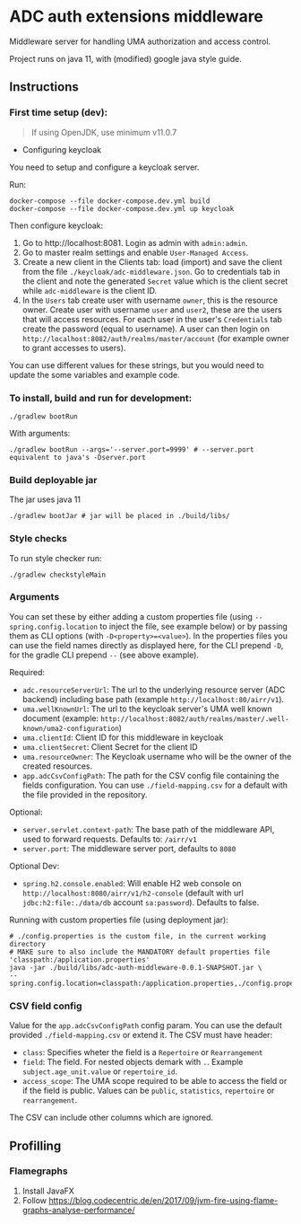 # ADC auth extensions middleware

Middleware server for handling UMA authorization and access control.

Project runs on java 11, with (modified) google java style guide.

## Instructions

### First time setup (dev):

> If using OpenJDK, use minimum v11.0.7

- Configuring keycloak

You need to setup and configure a keycloak server.

Run:
```shell script
docker-compose --file docker-compose.dev.yml build
docker-compose --file docker-compose.dev.yml up keycloak
```

Then configure keycloak:

1. Go to http://localhost:8081. Login as admin with `admin:admin`. 
2. Go to master realm settings and enable `User-Managed Access`.
3. Create a new client in the Clients tab: load (import) and save the client from the file `./keycloak/adc-middleware.json`. Go to credentials tab in the client and note the generated `Secret` value which is the client secret while `adc-middleware` is the client ID.
4. In the `Users` tab create user with username `owner`, this is the resource owner. Create user with username `user` and `user2`, these are the users that will access resources. For each user in the user's `Credentials` tab create the password (equal to username). A user can then login on `http://localhost:8082/auth/realms/master/account` (for example owner to grant accesses to users).

You can use different values for these strings, but you would need to update the some variables and example code.

### To install, build and run for development:

```shell script
./gradlew bootRun
```

With arguments:

```shell script
./gradlew bootRun --args='--server.port=9999' # --server.port equivalent to java's -Dserver.port 
```

### Build deployable jar

The jar uses java 11

```shell script
./gradlew bootJar # jar will be placed in ./build/libs/ 
```

### Style checks

To run style checker run:

```shell script
./gradlew checkstyleMain
```

### Arguments

You can set these by either adding a custom properties file (using `--spring.config.location` to inject the file, see example below) or by passing them as CLI options (with `-D<property>=<value>`). In the properties files you can use the field names directly as displayed here, for the CLI prepend `-D`, for the gradle CLI prepend `--` (see above example).

Required:
- `adc.resourceServerUrl`: The url to the underlying resource server (ADC backend) including base path (example `http://localhost:80/airr/v1`).
- `uma.wellKnownUrl`: The url to the keycloak server's UMA well known document (example: `http://localhost:8082/auth/realms/master/.well-known/uma2-configuration`)
- `uma.clientId`: Client ID for this middleware in keycloak
- `uma.clientSecret`: Client Secret for the client ID
- `uma.resourceOwner`: The Keycloak username who will be the owner of the created resources.
- `app.adcCsvConfigPath`: The path for the CSV config file containing the fields configuration. You can use `./field-mapping.csv` for a default with the file provided in the repository.

Optional:
- `server.servlet.context-path`: The base path of the middleware API, used to forward requests. Defaults to: `/airr/v1`
- `server.port`: The middleware server port, defaults to `8080`

Optional Dev:
- `spring.h2.console.enabled`: Will enable H2 web console on `http://localhost:8080/airr/v1/h2-console` (default with url `jdbc:h2:file:./data/db` account `sa:password`). Defaults to false.

Running with custom properties file (using deployment jar):

```shell script
# ./config.properties is the custom file, in the current working directory
# MAKE sure to also include the MANDATORY default properties file 'classpath:/application.properties' 
java -jar ./build/libs/adc-auth-middleware-0.0.1-SNAPSHOT.jar \ 
--spring.config.location=classpath:/application.properties,./config.properties 
```

### CSV field config

Value for the `app.adcCsvConfigPath` config param. You can use the default provided `./field-mapping.csv` or extend it.
The CSV must have header:
- `class`: Specifies wheter the field is a `Repertoire` or `Rearrangement`
- `field`: The field. For nested objects demark with `.`. Example `subject.age_unit.value` or `repertoire_id`.
- `access_scope`: The UMA scope required to be able to access the field or if the field is public. Values can be `public`, `statistics`, `repertoire` or `rearrangement`.

The CSV can include other columns which are ignored.

## Profilling

### Flamegraphs

1. Install JavaFX
2. Follow https://blog.codecentric.de/en/2017/09/jvm-fire-using-flame-graphs-analyse-performance/
